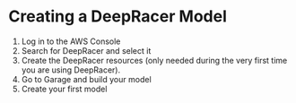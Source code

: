 # Creating a DeepRacer Model

1. Log in to the AWS Console
2. Search for DeepRacer and select it
3. Create the DeepRacer resources (only needed during the very first time you are using DeepRacer).
4. Go to Garage and build your model
5. Create your first model 
